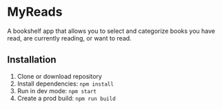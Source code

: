 # MyReads

A bookshelf app that allows you to select and categorize books you have read, are currently reading, or want to read.

## Installation
1. Clone or download repository
2. Install dependencies: `npm install`
3. Run in dev mode: `npm start`
4. Create a prod build: `npm run build`
